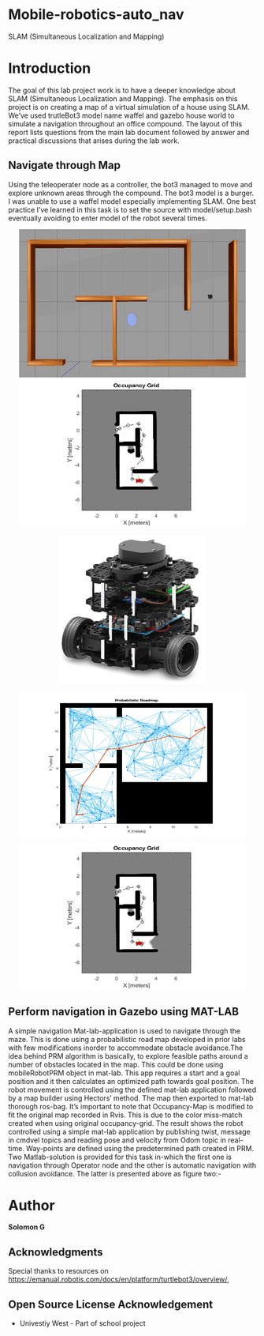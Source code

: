 # Mobile-robotics-auto_nav
SLAM (Simultaneous Localization and Mapping)
# Introduction
<p align = "left">
The goal of this lab project work is to have a deeper knowledge about SLAM (Simultaneous Localization and Mapping). The emphasis on this project is on creating a map of a virtual
simulation of a house using SLAM. We’ve used trutleBot3 model name waffel and gazebo house world to simulate a navigation throughout an office compound. The layout of this report lists questions from the main lab document followed by answer and practical discussions that arises during the lab work.
</p>

## Navigate through Map
Using the teleoperater node as a controller, the bot3 managed to move and explore unknown
areas through the compound. The bot3 model is a burger. I was unable to use a
waffel model especially implementing SLAM. One best practice I’ve learned in this task is
to set the source with model/setup.bash eventually avoiding to enter model of the robot
several times.

<p align="center">
  <img width="460" height="300" src="./robot2.png">
  <img width="460" height="300" src="./robot.png">
</p>

<p align="center">
  <img width="300" height="300" src="./TurtleBot3_Burger.png">
</p>

<p align="center">
  <img width="460" height="300" src="./connectiondistace3.png">
  <img width="460" height="300" src="./robot.png">
</p>



## Perform navigation in Gazebo using MAT-LAB

A simple navigation Mat-lab-application is used to navigate through the maze. This is
done using a probabilistic road map developed in prior labs with few modifications inorder
to accommodate obstacle avoidance.The idea behind PRM algorithm is basically, to explore
feasible paths around a number of obstacles located in the map. This could be done
using mobileRobotPRM object in mat-lab. This app requires a start and a goal position
and it then calculates an optimized path towards goal position. The robot movement is
controlled using the defined mat-lab application followed by a map builder using Hectors’
method. The map then exported to mat-lab thorough ros-bag. It’s important to note
that Occupancy-Map is modified to fit the original map recorded in Rvis. This is due
to the color miss-match created when using original occupancy-grid. The result shows
the robot controlled using a simple mat-lab application by publishing twist, message in
cmdvel topics and reading pose and velocity from Odom topic in real-time. Way-points
are defined using the predetermined path created in PRM. Two Matlab-solution is provided
for this task in-which the first one is navigation through Operator node and the
other is automatic navigation with collusion avoidance. The latter is presented above as
figure two:-

# Author
**Solomon G**

## Acknowledgments
Special thanks to resources on https://emanual.robotis.com/docs/en/platform/turtlebot3/overview/, 

## Open Source License Acknowledgement
* Univestiy West - Part of school project

